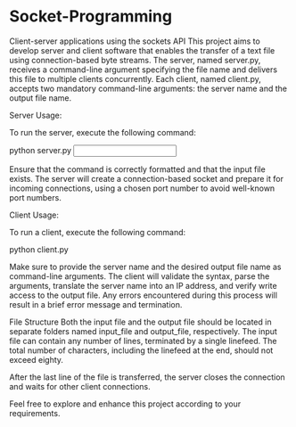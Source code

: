 # Socket-Programming
Client-server applications using the sockets API
This project aims to develop server and client software that enables the transfer of a text file using connection-based byte streams. The server, named server.py, receives a command-line argument specifying the file name and delivers this file to multiple clients concurrently. Each client, named client.py, accepts two mandatory command-line arguments: the server name and the output file name.

Server Usage:

To run the server, execute the following command:


python server.py <input file>

Ensure that the command is correctly formatted and that the input file exists. The server will create a connection-based socket and prepare it for incoming connections, using a chosen port number to avoid well-known port numbers.

Client Usage:

To run a client, execute the following command:



python client.py <server> <output file>

Make sure to provide the server name and the desired output file name as command-line arguments. The client will validate the syntax, parse the arguments, translate the server name into an IP address, and verify write access to the output file. Any errors encountered during this process will result in a brief error message and termination.

File Structure
Both the input file and the output file should be located in separate folders named input_file and output_file, respectively. The input file can contain any number of lines, terminated by a single linefeed. The total number of characters, including the linefeed at the end, should not exceed eighty.

After the last line of the file is transferred, the server closes the connection and waits for other client connections.

Feel free to explore and enhance this project according to your requirements.
